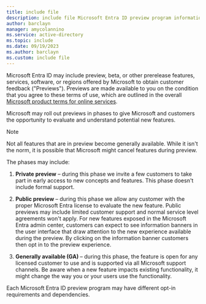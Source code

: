 ```yaml
---
title: include file
description: include file Microsoft Entra ID preview program information
author: barclayn
manager: amycolannino
ms.service: active-directory
ms.topic: include
ms.date: 09/19/2023
ms.author: barclayn
ms.custom: include file
---
```



Microsoft Entra ID may include preview, beta, or other prerelease features, services, software, or regions offered by Microsoft to obtain customer feedback ("Previews"). Previews are made available to you on the condition that you agree to these terms of use, which are outlined in the overall [Microsoft product terms for online services](https://www.microsoft.com/licensing/terms/product/ForOnlineServices/all).

Microsoft may roll out previews in phases to give Microsoft and customers the opportunity to evaluate and understand potential new features. 

> [!NOTE]
> Not all features that are in preview become generally available. While it isn't the norm, it is possible that Microsoft might cancel features during preview. 

The phases may include: 

1. **Private preview** – during this phase we invite a few customers to take part in early access to new concepts and features. This phase doesn't include formal support. 

1. **Public preview** – during this phase we allow any customer with the proper Microsoft Entra license to evaluate the new feature. Public previews may include limited customer support and normal service level agreements won't apply. For new features exposed in the Microsoft Entra admin center, customers can expect to see information banners in the user interface that draw attention to the new experience available during the preview. By clicking on the information banner customers then opt in to the preview experience.  

1. **Generally available (GA)** – during this phase, the feature is open for any licensed customer to use and is supported via all Microsoft support channels. Be aware when a new feature impacts existing functionality, it might change the way you or your users use the functionality. 

Each Microsoft Entra ID preview program may have different opt-in requirements and dependencies. 
